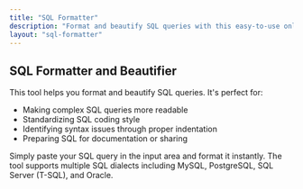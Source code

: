 ```yaml
---
title: "SQL Formatter"
description: "Format and beautify SQL queries with this easy-to-use online tool"
layout: "sql-formatter"
---
```


## SQL Formatter and Beautifier

This tool helps you format and beautify SQL queries. It's perfect for:

- Making complex SQL queries more readable
- Standardizing SQL coding style
- Identifying syntax issues through proper indentation
- Preparing SQL for documentation or sharing

Simply paste your SQL query in the input area and format it instantly. The tool supports multiple SQL dialects including MySQL, PostgreSQL, SQL Server (T-SQL), and Oracle. 